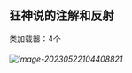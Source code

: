 ## 狂神说的注解和反射

类加载器：4个

###### ![image-20230522104408821](https://gitee.com/chen-jiujia/typora-picgo/raw/master/img/202309251702497.png)